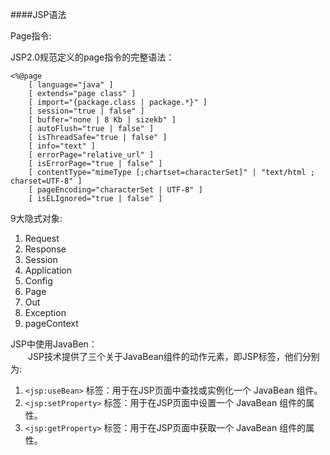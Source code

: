 ####JSP语法

Page指令:

JSP2.0规范定义的page指令的完整语法：<br/>
```
<%@page
	[ language="java" ]
	[ extends="page class" ]
	[ import="{package.class | package.*}" ]
	[ session="true | false" ]
	[ buffer="none | 8 Kb | sizekb" ]
	[ autoFlush="true | false" ]
	[ isThreadSafe="true | false" ]
	[ info="text" ]
	[ errorPage="relative_url" ]
	[ isErrorPage="true | false" ]
	[ contentType="mimeType [;chartset=characterSet]" | "text/html ; charset=UTF-8" ]
	[ pageEncoding="characterSet | UTF-8" ]
	[ isELIgnored="true | false" ]
```

9大隐式对象:

1. Request
2. Response
3. Session
4. Application
5. Config
6. Page
7. Out
8. Exception
9. pageContext

JSP中使用JavaBen：<br/>
　　JSP技术提供了三个关于JavaBean组件的动作元素，即JSP标签，他们分别为:

1. `<jsp:useBean>` 标签：用于在JSP页面中查找或实例化一个  JavaBean 组件。<br/>
2. `<jsp:setProperty>` 标签：用于在JSP页面中设置一个 JavaBean 组件的属性。<br/>
3. `<jsp:getProperty>` 标签：用于在JSP页面中获取一个 JavaBean 组件的属性。